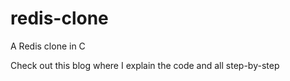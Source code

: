 # redis-clone
A Redis clone in C

Check out this blog where I explain the code and all step-by-step
